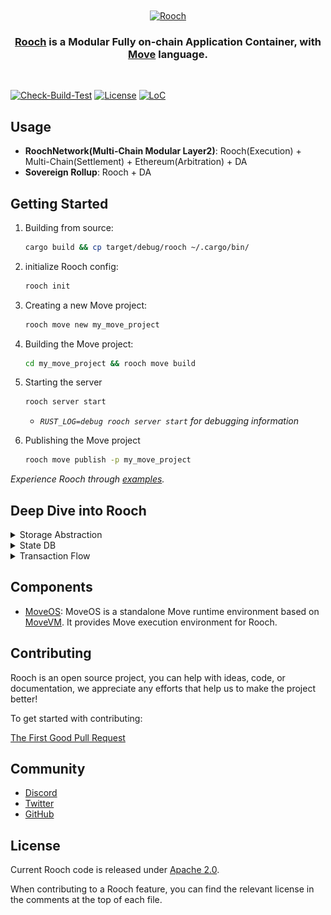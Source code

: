 <div align="center">
  <br />
  <br />
  <a href="https://rooch.network"><img alt="Rooch" src="https://rooch.network/logo/rooch_black_combine.svg" width=384></a>
  <br />
  <h3><a href="https://rooch.network">Rooch</a> is a Modular Fully on-chain Application Container, with <a href="https://github.com/move-language/move)">Move</a> language.</h3>
  <br />
</div>

[![Check-Build-Test](https://github.com/rooch-network/rooch/actions/workflows/check_build_test.yml/badge.svg)](https://github.com/rooch-network/rooch/actions/workflows/check_build_test.yml)
[![License](https://img.shields.io/badge/license-Apache-green.svg)](LICENSE)
[![LoC](https://tokei.rs/b1/github/rooch-network/rooch?category=lines)](https://github.com/rooch-network/rooch)

## Usage

* **RoochNetwork(Multi-Chain Modular Layer2)**: Rooch(Execution) + Multi-Chain(Settlement) + Ethereum(Arbitration) + DA
* **Sovereign Rollup**: Rooch + DA

## Getting Started

1. Building from source:
    ```bash
    cargo build && cp target/debug/rooch ~/.cargo/bin/
    ```

2. initialize Rooch config:
    ```bash
    rooch init
    ```
 
3. Creating a new Move project:
    ```bash
    rooch move new my_move_project
    ```
4. Building the Move project:
    ```bash
    cd my_move_project && rooch move build
    ```
   
5. Starting the server
    ```bash
    rooch server start
    ```
   * *`RUST_LOG=debug rooch server start` for debugging information*

6. Publishing the Move project
    ```bash
    rooch move publish -p my_move_project
    ```
   
*Experience Rooch through [examples](examples).*

## Deep Dive into Rooch

<details>
<summary>Storage Abstraction</summary>

- [Docs](./docs/website/pages/docs/tech-highlights/storage_abstraction.en-US.mdx)

- Overview:

![Storage Abstraction](./docs/website/public/docs/rooch-design-storage-abstraction.svg)
</details>

<details>
<summary>State DB</summary>

- Overview:

![State DB](./docs/website/public/docs/rooch-design-statedb.svg)

</details>

<details>
<summary>Transaction Flow</summary>

- [Docs](./docs/website/pages/docs/tech-highlights/transaction_flow.en-US.mdx)
- Overview:
![Rooch Transaction Flow](./docs/website/public/docs/rooch-design-transaction-flow-functional-perspective.svg)

</details>

## Components

* [MoveOS](./moveos): MoveOS is a standalone Move runtime environment based on [MoveVM](https://github.com/move-language/move). It provides Move execution environment for Rooch.

## Contributing

Rooch is an open source project, you can help with ideas, code, or documentation, we appreciate any efforts that help us to make the project better! 

To get started with contributing:

[The First Good Pull Request](./CONTRIBUTING.md)

## Community

* [Discord](https://discord.gg/rooch)
* [Twitter](https://twitter.com/RoochNetwork)
* [GitHub](https://github.com/rooch-network)

## License

Current Rooch code is released under [Apache 2.0](./LICENSE).

When contributing to a Rooch feature, you can find the relevant license in the comments at the top of each file.
